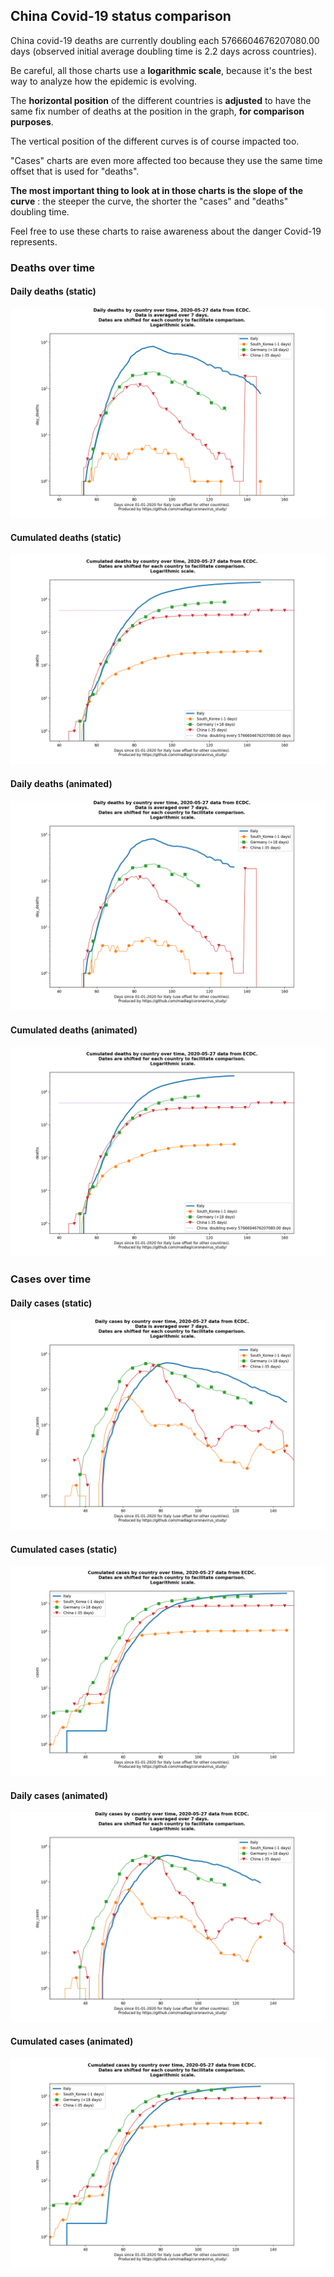 ## China Covid-19 status comparison 

China covid-19 deaths are currently doubling each 5766604676207080.00 days (observed initial average doubling time is 2.2 days across countries).



Be careful, all those charts use a **logarithmic scale**, because it's the best way to analyze how the epidemic is evolving.
 
The **horizontal position** of the different countries is **adjusted** to have the same fix number of deaths at the position in the graph, **for comparison purposes**.

The vertical position of the different curves is of course impacted too.

"Cases" charts are even more affected too because they use the same time offset that is used for "deaths".

**The most important thing to look at in those charts is the slope of the curve** : the steeper the curve, the shorter the "cases" and "deaths" doubling time.

Feel free to use these charts to raise awareness about the danger Covid-19 represents. 


 
### Deaths over time
 
#### Daily deaths (static)
![China covid-19 daily deaths static chart](https://raw.githubusercontent.com/madlag/coronavirus_study/master/notebooks/graphs/2020-05-27/countries/China/2020-05-27_China_day_deaths.png "China covid-19 day_deaths static chart")   
 
#### Cumulated deaths (static)
![China covid-19 cumulated deaths static chart](https://raw.githubusercontent.com/madlag/coronavirus_study/master/notebooks/graphs/2020-05-27/countries/China/2020-05-27_China_deaths.png "China covid-19 deaths static chart")   
 
#### Daily deaths (animated)
![China covid-19 daily deaths animated chart](https://raw.githubusercontent.com/madlag/coronavirus_study/master/notebooks/graphs/2020-05-27/countries/China/2020-05-27_China_day_deaths.gif "China covid-19 day_deaths animated chart")   
 
#### Cumulated deaths (animated)
![China covid-19 cumulated deaths animated chart](https://raw.githubusercontent.com/madlag/coronavirus_study/master/notebooks/graphs/2020-05-27/countries/China/2020-05-27_China_deaths.gif "China covid-19 deaths animated chart")   

 
### Cases over time
 
#### Daily cases (static)
![China covid-19 daily cases static chart](https://raw.githubusercontent.com/madlag/coronavirus_study/master/notebooks/graphs/2020-05-27/countries/China/2020-05-27_China_day_cases.png "China covid-19 day_cases static chart")   
 
#### Cumulated cases (static)
![China covid-19 cumulated cases static chart](https://raw.githubusercontent.com/madlag/coronavirus_study/master/notebooks/graphs/2020-05-27/countries/China/2020-05-27_China_cases.png "China covid-19 cases static chart")   
 
#### Daily cases (animated)
![China covid-19 daily cases animated chart](https://raw.githubusercontent.com/madlag/coronavirus_study/master/notebooks/graphs/2020-05-27/countries/China/2020-05-27_China_day_cases.gif "China covid-19 day_cases animated chart")   
 
#### Cumulated cases (animated)
![China covid-19 cumulated cases animated chart](https://raw.githubusercontent.com/madlag/coronavirus_study/master/notebooks/graphs/2020-05-27/countries/China/2020-05-27_China_cases.gif "China covid-19 cases animated chart")   

